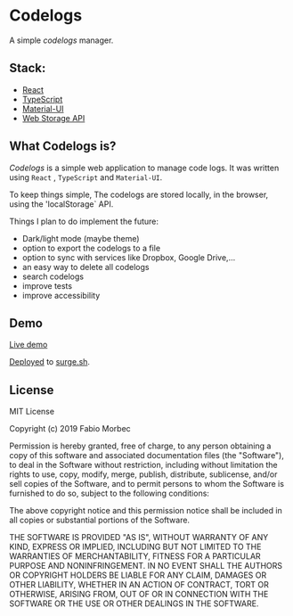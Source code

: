 # Codelogs

A simple _codelogs_ manager.

## Stack:

- [React](https://reactjs.org/)
- [TypeScript](https://www.typescriptlang.org/)
- [Material-UI](https://material-ui.com/)
- [Web Storage API](https://developer.mozilla.org/en-US/docs/Web/API/Web_Storage_API/Using_the_Web_Storage_API)

## What Codelogs is?

_Codelogs_ is a simple web application to manage code logs. It was written using `React` , `TypeScript` and `Material-UI`.

To keep things simple, The codelogs are stored locally, in the browser, using the 'localStorage` API.

Things I plan to do implement the future:

- Dark/light mode (maybe theme)
- option to export the codelogs to a file
- option to sync with services like Dropbox, Google Drive,...
- an easy way to delete all codelogs
- search codelogs
- improve tests
- improve accessibility

## Demo

[Live demo](https://morbec.github.io/codelog-app/)

[Deployed](https://codelog-app.surge.sh) to [surge.sh](https://surge.sh).

## License

MIT License

Copyright (c) 2019 Fabio Morbec

Permission is hereby granted, free of charge, to any person obtaining a copy of this software and associated documentation files (the "Software"), to deal in the Software without restriction, including without limitation the rights to use, copy, modify, merge, publish, distribute, sublicense, and/or sell copies of the Software, and to permit persons to whom the Software is furnished to do so, subject to the following conditions:

The above copyright notice and this permission notice shall be included in all copies or substantial portions of the Software.

THE SOFTWARE IS PROVIDED "AS IS", WITHOUT WARRANTY OF ANY KIND, EXPRESS OR IMPLIED, INCLUDING BUT NOT LIMITED TO THE WARRANTIES OF MERCHANTABILITY, FITNESS FOR A PARTICULAR PURPOSE AND NONINFRINGEMENT. IN NO EVENT SHALL THE AUTHORS OR COPYRIGHT HOLDERS BE LIABLE FOR ANY CLAIM, DAMAGES OR OTHER LIABILITY, WHETHER IN AN ACTION OF CONTRACT, TORT OR OTHERWISE, ARISING FROM, OUT OF OR IN CONNECTION WITH THE SOFTWARE OR THE USE OR OTHER DEALINGS IN THE SOFTWARE.
